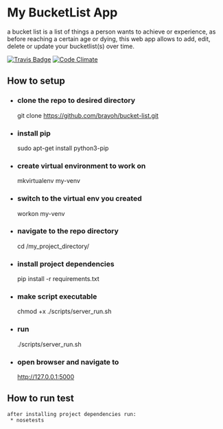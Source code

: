 # My BucketList App
 a bucket list is a list of things a person wants to achieve or experience, as before reaching a certain age or dying,
 this web app allows to add, edit, delete or update your bucketlist(s) over time.

[![Travis Badge](https://travis-ci.org/brayoh/bucket-list.svg?branch=master)]()
[![Code Climate](https://img.shields.io/codeclimate/github/kabisaict/flow.svg)]()

## How to setup

* ### clone the repo to desired directory
    git clone https://github.com/brayoh/bucket-list.git

*  ### install pip
    sudo apt-get install python3-pip

 * ### create virtual environment to work on    
    mkvirtualenv my-venv

 * ### switch to the virtual env you created
    workon my-venv

 * ### navigate to the repo directory
    cd /my_project_directory/

*  ### install project dependencies
     pip install -r requirements.txt

*  ### make script executable
    chmod +x ./scripts/server_run.sh

*  ### run
    ./scripts/server_run.sh

*  ### open browser and navigate to
    http://127.0.0.1:5000

  ## How to run test
    after installing project dependencies run:     
     * nosetests
